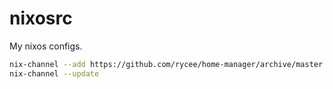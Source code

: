 # nixosrc
My nixos configs.

```sh
nix-channel --add https://github.com/rycee/home-manager/archive/master.tar.gz home-manager
nix-channel --update
```
